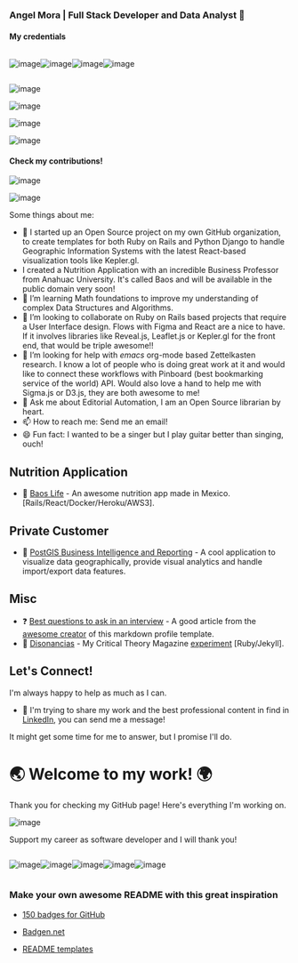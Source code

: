 ### Angel Mora | Full Stack Developer and Data Analyst 👋

#### My credentials

<div style="display: flex; flex-direction: row;">

  ![image](https://img.shields.io/badge/HTML5-E34F26?style=for-the-badge&logo=html5&logoColor=white)

  ![image](https://img.shields.io/badge/CSS3-1572B6?style=for-the-badge&logo=css3&logoColor=white)

  ![image](https://img.shields.io/badge/Sass-CC6699?style=for-the-badge&logo=sass&logoColor=white)

  ![image](https://img.shields.io/badge/Bootstrap-563D7C?style=for-the-badge&logo=bootstrap&logoColor=white)
</div>

![image](https://img.shields.io/badge/JavaScript-323330?style=for-the-badge&logo=javascript&logoColor=F7DF1E)

![image](https://img.shields.io/badge/Ruby_on_Rails-CC0000?style=for-the-badge&logo=ruby-on-rails&logoColor=white)

![image](https://img.shields.io/badge/PostgreSQL-316192?style=for-the-badge&logo=postgresql&logoColor=white)

![image](https://img.shields.io/badge/Heroku-430098?style=for-the-badge&logo=heroku&logoColor=white)

#### Check my contributions!

![image](https://github-readme-stats.vercel.app/api?username=angel-mora&theme=blue-green)

![image](https://github-readme-stats.vercel.app/api/top-langs/?username=angel-mora&theme=blue-green)

<!--
Must documentation inspiration: https://github.com/nebulab/playbook
**angel-mora/angel-mora** is a ✨ _special_ ✨ repository because its `README.md` (this file) appears on your GitHub profile. -->

Some things about me:

- 🔭 I started up an Open Source project on my own GitHub organization, to create templates for both Ruby on Rails and Python Django to handle Geographic Information Systems with the latest React-based visualization tools like Kepler.gl.
- I created a Nutrition Application with an incredible Business Professor from Anahuac University. It's called Baos and will be available in the public domain very soon!
- 🌱 I’m learning Math foundations to improve my understanding of complex Data Structures and Algorithms.
- 👯 I’m looking to collaborate on Ruby on Rails based projects that require a User Interface design. Flows with Figma and React are a nice to have. If it involves libraries like Reveal.js, Leaflet.js or Kepler.gl for the front end, that would be triple awesome!!
- 🤔 I’m looking for help with *emacs* org-mode based Zettelkasten research. I know a lot of people who is doing great work at it and would like to connect these workflows with Pinboard (best bookmarking service of the world) API. Would also love a hand to help me with Sigma.js or D3.js, they are both awesome to me!
- 💬 Ask me about Editorial Automation, I am an Open Source librarian by heart.
- 📫 How to reach me: Send me an email!
- 😄 Fun fact: I wanted to be a singer but I play guitar better than singing, ouch!

## Nutrition Application

* 🤝 [Baos Life](https://baos-life.herokuapp.com) - An awesome nutrition app made in Mexico. [Rails/React/Docker/Heroku/AWS3].

## Private Customer

* 🌱 [PostGIS Business Intelligence and Reporting](www.google.com) - A cool application to visualize data geographically, provide visual analytics and handle import/export data features.

<!--

## Books

* 📙 [Estado y Economía desde Tiqqun: Perspectivas de Acción Crítica](https://themouseless.dev) - How to build a complete Mouseless Development Environment from start to finish.
* 📗 [Lee Esto para Hacer un Cambio Real](https://thesoftskills.dev) - The book I'm currently writing for developers to improve their soft skills.

## Mentoring

I don't like to call myself a teacher; I don't know better (or more) than you do. I simply try, with these projects, to pass on everything I learn.

* 💎 [The Valuable Dev](https://thevaluable.dev/) - Increase your value as a developer.
* 📽 [The Mouseless Dev](https://www.youtube.com/channel/UCoJtk2M8bme9KXTe6F3K-Yg) - Videos about mouseless tools and processes.
* 📝 [The Mouseless Dev Blog](https://themouseless.dev/posts/) - Transcripts of my Youtube videos.

## Self study

* 🎊 [The Playground](https://github.com/Phantas0s/playground) - Experiments and exercises.
* 🎋[The Alexandria Library Excerpt](https://github.com/Phantas0s/mindmap-library) - A small subsets of the 180+ mind maps I've made about different topics.

## Games

* 🐍 [Snake -HJKL->](https://github.com/Phantas0s/snake.hjkl) - A snake game to train moving with the keys `hjkl` (useful for Vim / Neovim) [Clojurescript]. [I want to play!](https://matthieucneude.com/snake/)
* 📦 [Sokoban](https://github.com/Phantas0s/sokoban) - A sokoban game where you can use `hjkl` to move around [Clojurescript]. [I want to play!](https://matthieucneude.com/sokoban/)

## Configuration

* 🎆 [Dotfiles](https://github.com/Phantas0s/.dotfiles) - All the configuration files for the different applications I'm using.
* 💻 [ArchInstall](https://github.com/Phantas0s/ArchInstall) - Scripts to install my whole [Mouseless Development Environment](https://themouseless.dev/).
* 🔷 [Purification](https://github.com/Phantas0s/purification) - Minimal prompt for Zsh (without dependency).


* 📨 You can subscribe to the [newsletter of my blog](https://thevaluable.dev/page/newsletter/) and answer any email you want. I love email, and I'm always happy to answer.

-->

## Misc

* ❓ [Best questions to ask in an interview](https://github.com/Phantas0s/questions-job-interview) - A good article from the [awesome creator](https://github.com/Phantas0s) of this markdown profile template.
* 🌱 [Disonancias](https://github.com/spec-tech/disonancias) - My Critical Theory Magazine [experiment](https://disonancias.org/) [Ruby/Jekyll].

## Let's Connect!

I'm always happy to help as much as I can.
* 🦚 I'm trying to share my work and the best professional content in find in [LinkedIn](https://linkedin.com/in/angelmoradev), you can send me a message!

It might get some time for me to answer, but I promise I'll do.


# 🌏 Welcome to my work! 🌍

Thank you for checking my GitHub page! Here's everything I'm working on.

![image](https://ForTheBadge.com/images/badges/built-with-love.svg)

Support my career as software developer and I will thank you!

<div style="display:flex;">

  ![image](https://img.shields.io/badge/Bitcoin-000000?style=for-the-badge&logo=bitcoin&logoColor=white)

  ![image](https://img.shields.io/badge/Liberapay-F6C915?style=for-the-badge&logo=liberapay&logoColor=black)

  ![image](https://img.shields.io/badge/PayPal-00457C?style=for-the-badge&logo=paypal&logoColor=white)

  ![image](https://img.shields.io/badge/Ko--fi-F16061?style=for-the-badge&logo=ko-fi&logoColor=white)

  ![image](https://img.shields.io/badge/Patreon-F96854?style=for-the-badge&logo=patreon&logoColor=white)

</div>

### Make your own awesome README with this great inspiration

- [150 badges for GitHub](https://dev.to/envoy_/150-badges-for-github-pnk=)

- [Badgen.net](https://badgen.net/=)

- [README templates](https://github.com/durgeshsamariya/awesome-github-profile-readme-templates/)
